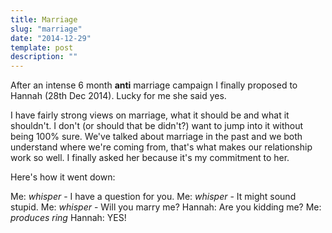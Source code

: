 ```yaml
---
title: Marriage
slug: "marriage"
date: "2014-12-29"
template: post
description: ""
---
```

After an intense 6 month **anti** marriage campaign I finally proposed to Hannah (28th Dec 2014). Lucky for me she said yes.

I have fairly strong views on marriage, what it should be and what it shouldn't. I don't (or should that be didn't?) want to jump into it without being 100% sure. We've talked about marriage in the past and we both understand where we're coming from, that's what makes our relationship work so well. I finally asked her because it's my commitment to her.

Here's how it went down:

Me: *whisper* - I have a question for you.
Me: *whisper* - It might sound stupid.
Me: *whisper* - Will you marry me?
Hannah: Are you kidding me?
Me: *produces ring*
Hannah: YES!
